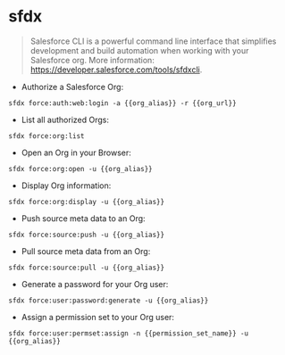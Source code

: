 # sfdx

> Salesforce CLI is a powerful command line interface that simplifies development and build automation when working with your Salesforce org.
> More information: <https://developer.salesforce.com/tools/sfdxcli>.

- Authorize a Salesforce Org:

`sfdx force:auth:web:login -a {{org_alias}} -r {{org_url}}`

- List all authorized Orgs:

`sfdx force:org:list`

- Open an Org in your Browser:

`sfdx force:org:open -u {{org_alias}}`

- Display Org information:

`sfdx force:org:display -u {{org_alias}}`

- Push source meta data to an Org:

`sfdx force:source:push -u {{org_alias}}`

- Pull source meta data from an Org:

`sfdx force:source:pull -u {{org_alias}}`

- Generate a password for your Org user:

`sfdx force:user:password:generate -u {{org_alias}}`

- Assign a permission set to your Org user:

`sfdx force:user:permset:assign -n {{permission_set_name}} -u {{org_alias}}`
